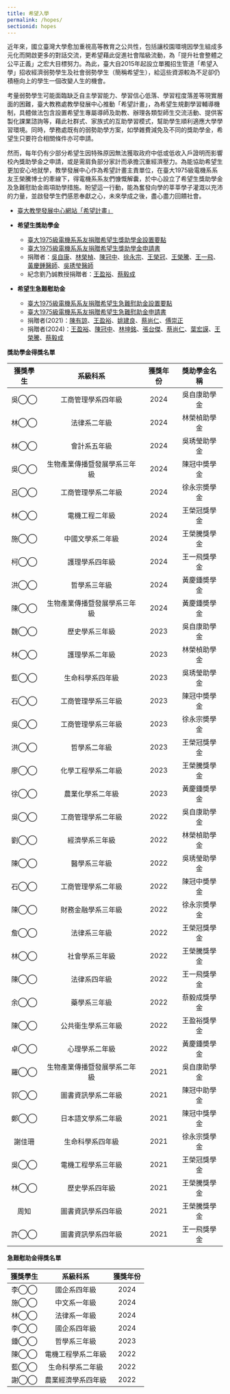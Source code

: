 ```yaml
---
title: 希望入學
permalink: /hopes/
sectionid: hopes
---
```

近年來，國立臺灣大學愈加重視高等教育之公共性，包括讓校園環境因學生組成多元化而開啟更多的對話交流，更希望藉此促進社會階級流動，為「提升社會整體之公平正義」之宏大目標努力。為此，臺大自2015年起設立單獨招生管道「希望入學」招收經濟弱勢學生及社會弱勢學生（簡稱希望生），給這些資源較為不足卻仍積極向上的學生一個改變人生的機會。

考量弱勢學生可能面臨缺乏自主學習能力、學習信心低落、學習程度落差等現實層面的困難，臺大教務處教學發展中心推動「希望計畫」，為希望生規劃學習輔導機制，具體做法包含設置希望生專屬導師及助教、辦理各類型師生交流活動、提供客製化課業諮詢等，藉此社群式、家族式的互助學習模式，幫助學生順利適應大學學習環境。同時，學務處既有的弱勢助學方案，如學雜費減免及不同的獎助學金，希望生只要符合相關條件亦可申請。

然而，每年仍有少部分希望生因特殊原因無法獲取政府中低或低收入戶證明而影響校內獎助學金之申請，或是需肩負部分家計而承擔沉重經濟壓力。為能協助希望生更加安心地就學，教學發展中心作為希望計畫主責單位，在臺大1975級電機系系友王榮騰博士的牽線下，得電機系系友們慷慨解囊，於中心設立了希望生獎助學金及急難慰助金兩項助學措施。盼望這一行動，能為奮發向學的莘莘學子灌溉以充沛的力量，並啟發學生們感恩奉獻之心，未來學成之後，盡心盡力回饋社會。

- [臺大教學發展中心網站「希望計畫」](https://www.dlc.ntu.edu.tw/%e5%b8%8c%e6%9c%9b%e8%a8%88%e7%95%ab/)

- **希望生獎助學金**
  - [臺大1975級電機系系友捐贈希望生獎助學金設置要點](/files/國立臺灣大學一九七五級電機工程學系系友捐贈希望生獎助學金設置要點_1130716.pdf)
  - [臺大1975級電機系系友捐贈希望生獎助學金申請書](/files/國立臺灣大學一九七五級電機工程學系系友捐贈希望生獎助學金申請書_111學年.pdf)
  - 捐贈者：[吳自康](/classmates/吳自康/)、[林榮楨](/classmates/林榮楨/)、[陳冠中](/classmates/陳冠中/)、[徐永宗](/classmates/徐永宗/)、[王榮冠](/classmates/王榮冠/)、[王榮騰](/classmates/王榮騰/)、[王一飛](/classmates/王一飛/)、[黃慶鍾醫師](https://www.ntuadf.org/contact-us/)、[吳琇瑩醫師](https://www.ntuadf.org/contact-us/)
  - 紀念劉乃誠教授捐贈者：[王盈裕](/classmates/王盈裕/)、[蔡毅成](/classmates/蔡毅成/)

- **希望生急難慰助金**
  - [臺大1975級電機系系友捐贈希望生急難慰助金設置要點](/files/國立臺灣大學一九七五級電機工程學系系友捐贈希望生急難慰助金設置要點_1130903.pdf)
  - [臺大1975級電機系系友捐贈希望生急難慰助金申請書](/files/國立臺灣大學一九七五級電機工程學系系友捐贈希望生獎助學金申請書_111學年.pdf)
  - 捐贈者(2021)：[陳有諒](/classmates/陳有諒/)、[王盈裕](/classmates/王盈裕/)、[姚建良](/classmates/姚建良/)、[蔡尚仁](/classmates/蔡尚仁/)、[傅崇正](/classmates/傅崇正/)
  - 捐贈者(2024)：[王盈裕](/classmates/王盈裕/)、[陳冠中](/classmates/陳冠中/)、[林坤銘](/classmates/林坤銘/)、[張台傑](/classmates/張台傑/)、[蔡尚仁](/classmates/蔡尚仁/)、[葉宏謨](classmates/葉宏謨/)、[王榮騰](/classmates/王榮騰/)、[蔡毅成](/classmates/蔡毅成/)


**獎助學金得獎名單**

| 獲獎學生 | 系級科系 | 獲獎年份 | 獎助學金名稱 |
|:-----:|:-----:|:-----:|:-----:|
| 吳◯◯ | 工商管理學系四年級 | 2024 | 吳自康助學金 |
| 林◯◯ | 法律系二年級 | 2024 | 林榮楨助學金 |
| 林◯◯ | 會計系五年級 | 2024 | 吳琇瑩助學金 |
| 吳◯◯ | 生物產業傳播暨發展學系三年級 | 2024 | 陳冠中奬學金 |
| 呂◯◯ | 工商管理學系二年級 | 2024 | 徐永宗奬學金 |
| 林◯◯ | 電機工程二年級 | 2024 | 王榮冠獎學金 |
| 施◯◯ | 中國文學系二年級 | 2024 | 王榮騰獎學金 |
| 柯◯◯ | 護理學系四年級 | 2024 | 王一飛獎學金 |
| 洪◯◯ | 哲學系三年級 | 2024 | 黃慶鍾奬學金 |
| 陳◯◯ | 生物產業傳播暨發展學系三年級 | 2024 | 黃慶鍾奬學金 |
| 魏◯◯ | 歷史學系三年級 | 2023 | 吳自康助學金 |
| 林◯◯ | 護理學系二年級 | 2023 | 林榮楨助學金 |
| 藍◯◯ | 生命科學系四年級 | 2023 | 吳琇瑩助學金 |
| 石◯◯ | 工商管理學系三年級 | 2023 | 陳冠中奬學金 |
| 吳◯◯ | 工商管理學系三年級 | 2023 | 徐永宗奬學金 |
| 洪◯◯ | 哲學系二年級 | 2023 | 王榮冠獎學金 |
| 廖◯◯ | 化學工程學系二年級 | 2023 | 王榮騰獎學金 |
| 徐◯◯ | 農業化學系二年級 | 2023 | 黃慶鍾奬學金 |
| 吳◯◯ | 工商管理學系二年級 | 2022 | 吳自康助學金 |
| 劉◯◯ | 經濟學系三年級 | 2022 | 林榮楨助學金 |
| 陳◯◯ | 醫學系三年級 | 2022 | 吳琇瑩助學金 |
| 石◯◯ | 工商管理學系二年級 | 2022 | 陳冠中奬學金 |
| 陳◯◯ | 財務金融學系三年級 | 2022 | 徐永宗奬學金 |
| 詹◯◯ | 法律系三年級 | 2022 | 王榮冠獎學金 |
| 林◯◯ | 社會學系三年級 | 2022 | 王榮騰獎學金 |
| 陳◯◯ | 法律系四年級 | 2022 | 王一飛獎學金 |
| 余◯◯ | 藥學系三年級 | 2022 | 蔡毅成獎學金 |
| 陳◯◯ | 公共衛生學系三年級 | 2022 | 王盈裕獎學金 |
| 卓◯◯ | 心理學系二年級 | 2022 | 黃慶鍾奬學金 |
| 羅◯◯ | 生物產業傳播暨發展學系二年級 | 2021 | 吳自康助學金 |
| 郭◯◯ | 圖書資訊學系二年級 | 2021 | 陳冠中助學金 |
| 鄭◯◯ | 日本語文學系二年級 | 2021 | 陳冠中獎學金 |
| 謝佳珊 | 生命科學系四年級 | 2021 | 徐永宗獎學金 |
| 吳◯◯ | 電機工程學系三年級 | 2021 | 王榮冠獎學金 |
| 林◯◯ | 歷史學系四年級 | 2021 | 王榮騰獎學金 |
| 周知 | 圖書資訊學系四年級 | 2021 | 王榮騰獎學金 |
| 許◯◯ | 圖書資訊學系四年級 | 2021 | 王一飛獎學金 |


**急難慰助金得獎名單**

| 獲獎學生 | 系級科系 | 獲獎年份 |
|:-----:|:-----:|:-----:|
| 李◯◯ | 國企系四年級 | 2024 |
| 施◯◯ | 中文系一年級 | 2024 |
| 林◯◯ | 法律系一年級 | 2024 |
| 李◯◯ | 國企系四年級 | 2024 |
| 鍾◯◯ | 哲學系三年級 | 2023 |
| 陳◯◯ | 電機工程學系二年級 | 2022 |
| 藍◯◯ | 生命科學系二年級 | 2022 |
| 謝◯◯ | 農業經濟學系四年級 | 2022 |

